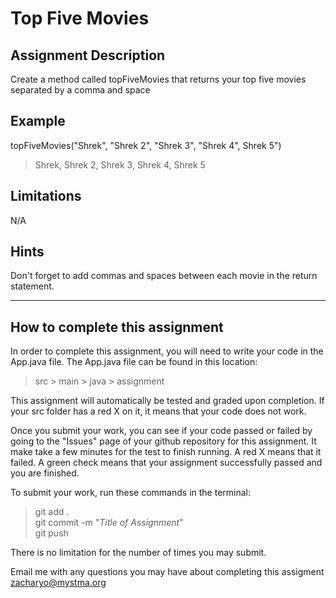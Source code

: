 # **Top Five Movies**

## **Assignment Description**
Create a method called topFiveMovies that returns your top five movies separated by a comma and space

## **Example**
topFiveMovies("Shrek", "Shrek 2", "Shrek 3", "Shrek 4", Shrek 5")
>Shrek, Shrek 2, Shrek 3, Shrek 4, Shrek 5

## **Limitations**
N/A

## **Hints**  
Don't forget to add commas and spaces between each movie in the return statement.

---

## **How to complete this assignment**
In order to complete this assignment, you will need to write your code in the App.java file. The App.java file can be found in this location:  
>src > main > java > assignment  

This assignment will automatically be tested and graded upon completion. If your src folder has a red X on it, it means that your code does not work.  

Once you submit your work, you can see if your code passed or failed by going to the "Issues" page of your github repository for this assignment. It make take a few minutes for the test to finish running. A red X means that it failed. A green check means that your assignment successfully passed and you are finished.

To submit your work, run these commands in the terminal: 
>git add .  
git commit -m "*Title of Assignment*"  
git push  

There is no limitation for the number of times you may submit.

Email me with any questions you may have about completing this assigment  
zacharyo@mystma.org
